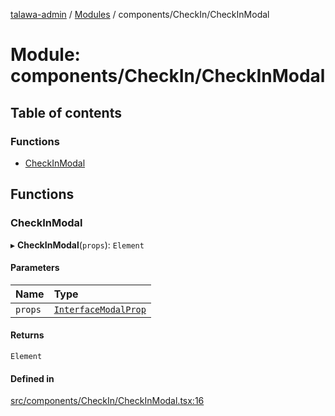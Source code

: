 [talawa-admin](../README.md) / [Modules](../modules.md) / components/CheckIn/CheckInModal

# Module: components/CheckIn/CheckInModal

## Table of contents

### Functions

- [CheckInModal](components_CheckIn_CheckInModal.md#checkinmodal)

## Functions

### CheckInModal

▸ **CheckInModal**(`props`): `Element`

#### Parameters

| Name | Type |
| :------ | :------ |
| `props` | [`InterfaceModalProp`](../interfaces/components_CheckIn_types.InterfaceModalProp.md) |

#### Returns

`Element`

#### Defined in

[src/components/CheckIn/CheckInModal.tsx:16](https://github.com/void-hr/talawa-admin/blob/0b408e7/src/components/CheckIn/CheckInModal.tsx#L16)

